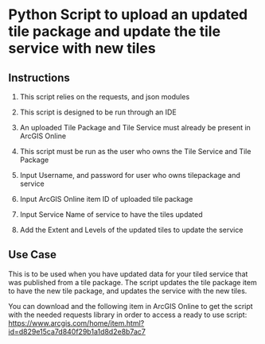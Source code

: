 Python Script to upload an updated tile package and update the tile service with new tiles
=========================

## Instructions

1. This script relies on the requests,  and json modules 

2. This script is designed to be run through an IDE

3. An uploaded Tile Package and Tile Service must already be present in ArcGIS Online 

4. This script must be run as the user who owns the Tile Service and Tile Package

5. Input Username, and password for user who owns tilepackage and service

6. Input ArcGIS Online item ID of uploaded tile package

7. Input Service Name of service to have the tiles updated

8. Add the Extent and Levels of the updated tiles to update the service


## Use Case

This is to be used when you have updated data for your tiled service that was published from a tile package. The script updates the tile package item to have the new tile package, and updates the service with the new tiles.

You can download and the following item in ArcGIS Online to get the script with the needed requests library in order to access a ready to use script: https://www.arcgis.com/home/item.html?id=d829e15ca7d840f29b1a1d8d2e8b7ac7